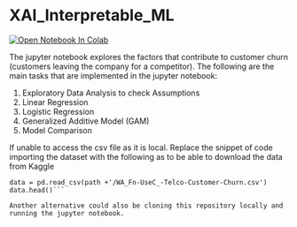 # XAI_Interpretable_ML

[![Open Notebook In Colab](https://colab.research.google.com/assets/colab-badge.svg)](https://colab.research.google.com/github/merongedrago/XAI_Interpretable_ML/blob/main/Interpretable_ML.ipynb)  

The jupyter notebook explores the factors that contribute to customer churn (customers leaving the company for a competitor). The following are the main tasks that are implemented in the jupyter notebook: 

1. Exploratory Data Analysis to check Assumptions
2. Linear Regression
3. Logistic Regression
4. Generalized Additive Model (GAM)
5. Model Comparison

If unable to access the csv file as it is local. Replace the snippet of code importing the dataset with the following as to be able to download the data from Kaggle
```path = kagglehub.dataset_download("blastchar/telco-customer-churn")
data = pd.read_csv(path +'/WA_Fn-UseC_-Telco-Customer-Churn.csv') 
data.head()```

Another alternative could also be cloning this repository locally and running the jupyter notebook.